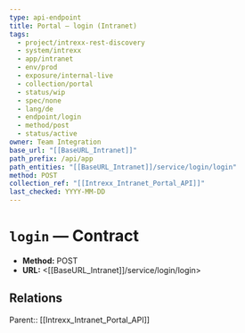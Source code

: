 ```yaml
---
type: api-endpoint
title: Portal — login (Intranet)
tags:
  - project/intrexx-rest-discovery
  - system/intrexx
  - app/intranet
  - env/prod
  - exposure/internal-live
  - collection/portal
  - status/wip
  - spec/none
  - lang/de
  - endpoint/login
  - method/post
  - status/active
owner: Team Integration
base_url: "[[BaseURL_Intranet]]"
path_prefix: /api/app
path_entities: "[[BaseURL_Intranet]]/service/login/login"
method: POST
collection_ref: "[[Intrexx_Intranet_Portal_API]]"
last_checked: YYYY-MM-DD
---
```



# `login` — Contract
- **Method:** POST
- **URL:** <[[BaseURL_Intranet]]/service/login/login>

## Relations
Parent:: [[Intrexx_Intranet_Portal_API]]
